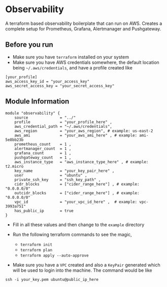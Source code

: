 # Observability
A terraform based observability boilerplate that can run on AWS.
Creates a complete setup for Prometheus, Grafana, Alertmanager and Pushgateway. 

## Before you run
* Make sure you have `terraform` installed on your system
* Make sure you have AWS credentials somewhere, the default location being `~/.aws/credentials`, and have a profile created like

```
[your_profile]
aws_access_key_id = "your_access_key"
aws_secret_access_key = "your_secret_access_key"

```

## Module Information
```
module "observability" {
    source              = "../"
    profile             = "your_profile_here" ,
    aws_credential_path = "~/.aws/credentials",
    aws_region          = "your_aws_region", # example: us-east-2
    aws_ami             = "your_aws_ami_here" , # example: ami-5e8bb23b
    prometheus_count    = 1 ,
    alertmanager_count  = 1 ,
    grafana_count       = 1 ,
    pushgateway_count   = 1 ,
    aws_instance_type   = "aws_instance_type_here" , # example: t2.micro
    key_name            = "your_key_pair_here" , 
    user                = "ubuntu" ,
    private_ssh_key     = "ssh_key_path" ,
    cidr_blocks         = ["cider_range_here"] , # example: "0.0.0.0/0"
    outcidr_blocks      = ["cider_range_here"] , # example: "0.0.0.0/0"
    vpc_id              = "your_vpc_id_here" ,  # example: vpc-3993a751"
    has_public_ip       = true
}
```
* Fill in all these values and then change to the `example` directory
* Run the following terraform commands to see the magic,
    * `terraform init`
    * `terraform plan`
    * `terraform apply --auto-approve`

* Make sure you have a `VPC` created and also a `KeyPair` generated which will be used to login into the machine. The command 
would be like 
```
ssh -i your_key.pem ubuntu@public_ip_here
```

